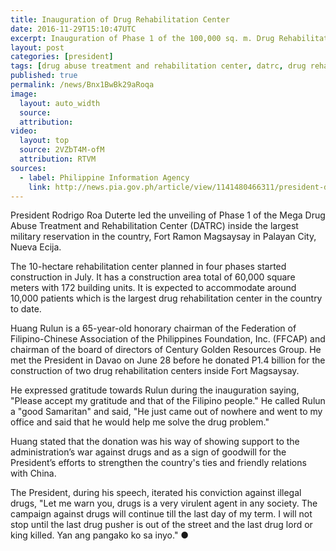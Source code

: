 ```yaml
---
title: Inauguration of Drug Rehabilitation Center
date: 2016-11-29T15:10:47UTC
excerpt: Inauguration of Phase 1 of the 100,000 sq. m. Drug Rehabilitation Center donated by Huang Rulun at Fort Ramon Magsaysay, Palayan City, Nueva Ecija on 29 November 2016.
layout: post
categories: [president]
tags: [drug abuse treatment and rehabilitation center, datrc, drug rehabilitation center, huang rulun, fort ramon magsaysay, palayan city, nueva ecija]
published: true
permalink: /news/Bnx1BwBk29aRoqa
image:
  layout: auto_width
  source: 
  attribution: 
video:
  layout: top
  source: 2VZbT4M-ofM
  attribution: RTVM
sources:
  - label: Philippine Information Agency
    link: http://news.pia.gov.ph/article/view/1141480466311/president-duterte-inaugurates-mega-drug-rehabilitation-center
---
```


President Rodrigo Roa Duterte led the unveiling of Phase 1 of the Mega Drug Abuse Treatment and Rehabilitation Center (DATRC) inside the largest military reservation in the country, Fort Ramon Magsaysay in Palayan City, Nueva Ecija.

The 10-hectare rehabilitation center planned in four phases started construction in July.
It has a construction area total of 60,000 square meters with 172 building units.
It is expected to accommodate around 10,000 patients which is the largest drug rehabilitation center in the country to date.

Huang Rulun is a 65-year-old honorary chairman of the Federation of Filipino-Chinese Association of the Philippines Foundation, Inc. (FFCAP) and chairman of the board of directors of Century Golden Resources Group.
He met the President in Davao on June 28 before he donated P1.4 billion for the construction of two drug rehabilitation centers inside Fort Magsaysay.

He expressed gratitude towards Rulun during the inauguration saying, "Please accept my gratitude and that of the Filipino people."
He called Rulun a "good Samaritan" and said, "He just came out of nowhere and went to my office and said that he would help me solve the drug problem."

Huang stated that the donation was his way of showing support to the administration’s war against drugs and as a sign of goodwill for the President’s efforts to strengthen the country's ties and friendly relations with China.

The President, during his speech, iterated his conviction against illegal drugs, "Let me warn you, drugs is a very virulent agent in any society. The campaign against drugs will continue till the last day of my term. I will not stop until the last drug pusher is out of the street and the last drug lord or king killed. Yan ang pangako ko sa inyo."
&#x25cf;
